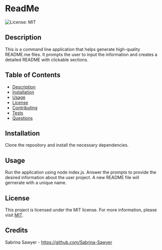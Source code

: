 # ReadMe

![License: MIT](https://img.shields.io/badge/License-MIT-yellow.svg)

## Description
This is a command line application that helps generate high-quality README.me files. It prompts the user to input the information and creates a detailed README with clickable sections.

## Table of Contents
- [Description](#description)
- [Installation](#installation)
- [Usage](#usage)
- [License](#license)
- [Contributing](#contributing)
- [Tests](#tests)
- [Questions](#questions)

## Installation
Clone the repository and install the necessary dependencies.

## Usage
Run the application using node index.js. Answer the prompts to provide the desired information about the user project. A new README file will gernerate with a unique name. 

## License
This project is licensed under the MIT license. For more information, please visit [MIT](https://opensource.org/licenses/MIT).


## Credits
Sabrina Sawyer - https://github.com/Sabrina-Sawyer
